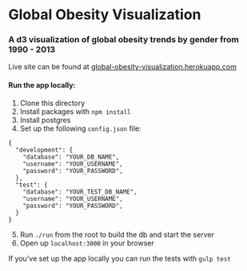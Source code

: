 # Global Obesity Visualization

### A d3 visualization of global obesity trends by gender from 1990 - 2013

Live site can be found at [global-obesity-visualization.herokuapp.com](http://global-obesity-visualization.herokuapp.com/)

#### Run the app locally:

1. Clone this directory
2. Install packages with `npm install`
3. Install postgres
4. Set up the following `config.json` file:
```
{
  "development": {
    "database": "YOUR_DB_NAME",
    "username": "YOUR_USERNAME",
    "password": "YOUR_PASSWORD",
  },
  "test": { 
    "database": "YOUR_TEST_DB_NAME",
    "username": "YOUR_USERNAME",
    "password": "YOUR_PASSWORD",
  }
}
```
5. Run `./run` from the root to build the db and start the server
6. Open up `localhost:3000` in your browser

If you've set up the app locally you can run the tests with `gulp test`
